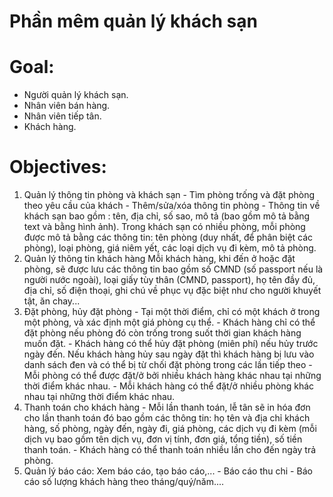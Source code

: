 Phần mêm quản lý khách sạn
==========================

# Goal:
- Người quản lý khách sạn.
- Nhân viên bán hàng.
- Nhân viên tiếp tân. 
- Khách hàng.

# Objectives:
  1. Quản lý thông tin phòng và khách sạn
    - Tìm phòng trống và đặt phòng theo yêu cầu của khách
    - Thêm/sửa/xóa thông tin phòng
    - Thông tin về khách sạn bao gồm : tên, địa chỉ, số sao, mô tả (bao gồm mô tả bằng text và bằng hình ảnh).
      Trong khách sạn có nhiều phòng, mỗi phòng được mô tả bằng các thông tin: tên phòng (duy nhất, để phân biệt các phòng), loại phòng,         giá niêm yết, các loại dịch vụ đi kèm, mô tả phòng.
  2. Quản lý thông tin khách hàng
    Mỗi khách hàng, khi đến ở hoặc đặt phòng, sẽ được lưu các thông tin bao gồm số CMND (số passport nếu là người nước ngoài), loại giấy       tùy thân (CMND, passport), họ tên đầy đủ, địa chỉ, số điện thoại, ghi chú về phục vụ đặc biệt như cho người khuyết tật, ăn chay...
  3. Đặt phòng, hủy đặt phòng
    - Tại một thời điểm, chỉ có một khách ở trong một phòng, và xác định một giá phòng cụ thể.
    - Khách hàng chỉ có thể đặt phòng nếu phòng đó còn trống trong suốt thời gian khách hàng muốn đặt.
    - Khách hàng có thể hủy đặt phòng (miên phí) nếu hủy trước ngày đến. Nếu khách hàng hủy sau ngày đặt thì khách hàng bị lưu vào danh         sách đen và có thể bị từ chối đặt phòng trong các lần tiếp theo
    - Mỗi phòng có thể được đặt/ở bởi nhiều khách hàng khác nhau tại những thời điểm khác nhau.
    - Mỗi khách hàng có thể đặt/ở nhiều phòng khác nhau tại những thời điểm khác nhau.
  4. Thanh toán cho khách hàng
    - Mỗi lần thanh toán, lễ tân sẽ in hóa đơn cho lần thanh toán đó bao gồm các thông tin: họ tên và địa chỉ khách hàng, số phòng, ngày        đến, ngày đi, giá phòng, các dịch vụ đi kèm (mỗi dịch vụ bao gồm tên dịch vụ, đơn vị tính, đơn giá, tổng tiền), số tiền thanh toán.
    - Khách hàng có thể thanh toán nhiều lần cho đến ngày trả phòng.
  5. Quản lý báo cáo: Xem báo cáo, tạo báo cáo,...
    - Báo cáo thu chi
    - Báo cáo số lượng khách hàng theo tháng/quý/năm....
    
  
